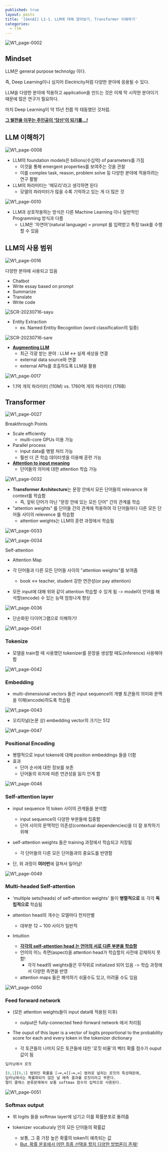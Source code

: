 ```yaml
---
published: true
layout: posts
title: '[GenAI] L1-1. LLM에 대해 알아보기, Transformer 이해하기'
categories: 
  - llm
---
```


![W1_page-0002](../../assets/img/2023-07-16-genai-with-llm-lesson-1/W1_page-0002.jpg)



## Mindset

LLM은 general purpose technolgy 이다.

즉, Deep Learning이나 심지어 Electricity처럼 다양한 분야에 응용될 수 있다.

LLM을 다양한 분야에 적용하고 application을 만드는 것은 이제 막 시작한 분야이기 때문에 많은 연구가 필요하다.

마치 Deep Learning이 약 15년 전쯤 막 태동했던 것처럼.

**<u>그 발전을 이꾸는 주인공이 '당신'이 되기를...!</u>**





## LLM 이해하기

![W1_page-0008](../../assets/img/2023-07-16-genai-with-llm-lesson-1/W1_page-0008.jpg)

- LLM의 foundation models은 billions(수십억) of parameters를 가짐
	- 이것을 통해 emergent properties를 보여주는 것을 관찰
	- 이를 complex task, reason, problem solve 등 다양한 분야에 적용하려는 연구 활발
- LLM의 파라미터는 '메모리'라고 생각하면 된다
	- 모델의 파라미터가 많을 수록 기억하고 있는 게 더 많은 것



![W1_page-0010](../../assets/img/2023-07-16-genai-with-llm-lesson-1/W1_page-0010.jpg)

- LLM과 상호작용하는 방식은 다른 Machine Learning 이나 일반적인 Programming 방식과 다름
	- LLM은 '자연어'(natural language) = prompt 를 입력받고 특정 task를 수행할 수 있음



## LLM의 사용 범위

![W1_page-0016](../../assets/img/2023-07-16-genai-with-llm-lesson-1/W1_page-0016.jpg)

다양한 분야에 사용되고 있음

- Chatbot
- Write essay based on prompt
- Summarize
- Translate
- Write code

![SCR-20230716-sayu](../../assets/img/2023-07-16-genai-with-llm-lesson-1/SCR-20230716-sayu.png)

- Entity Extraction
	- ex. Named Entitiy Recognition (word classification의 일종)

![SCR-20230716-sare](../../assets/img/2023-07-16-genai-with-llm-lesson-1/SCR-20230716-sare.png)

- **<u>Augmenting LLM</u>**
	- 최근 각광 받는 분야 : LLM <-> 실제 세상을 연결
	- external data source와 연결
	- external APIs를 호출하도록 LLM을 활용

![W1_page-0017](../../assets/img/2023-07-16-genai-with-llm-lesson-1/W1_page-0017.jpg)

- 1.1억 개의 파라미터 (110M)  vs. 1760억 개의 파라미터 (176B)



## Transformer

![W1_page-0027](../../assets/img/2023-07-16-genai-with-llm-lesson-1/W1_page-0027.jpg)

Breakthrough Points

- Scale efficiently
	- multi-core GPUs 이용 가능
- Parallel process
	- input data를 병렬 처리 가능
	- 훨씬 더 큰 학습 데이터셋을 이용해 훈련 가능
- **<u>Attention to input meaning</u>**
	- 단어들의 의미에 대한 attention 학습 가능



![W1_page-0032](../../assets/img/2023-07-16-genai-with-llm-lesson-1/W1_page-0032.jpg)

- **Transformer Architecture**는 문장 안에서 모든 단어들의 relevance 와 context를 학습함
	- 즉, 앞뒤 단어가 아닌 "문장 안에 있는 모든 단어" 간의 관계를 학습
- "attention weights" 를 단어들 간의 관계에 적용하여 각 단어들마다 다른 모든 단어들 사이의 relevence 를 학습함
	- attention weights는 LLM의 훈련 과정에서 학습됨

![W1_page-0033](../../assets/img/2023-07-16-genai-with-llm-lesson-1/W1_page-0033-9508542.jpg)

![W1_page-0034](../../assets/img/2023-07-16-genai-with-llm-lesson-1/W1_page-0034.jpg)

Self-attention

- Attention Map

- 각 단어들과 다른 모든 단어들 사이의 "attention weights"를 보여줌
	- book <-> teacher, student 강한 연관성(or pay attention)
- 모든 input에 대해 위와 같이 attention 학습할 수 있게 됨 -> model이 언어를 해석할(encode) 수 있는 능력 엄청나게 향상

![W1_page-0036](../../assets/img/2023-07-16-genai-with-llm-lesson-1/W1_page-0036.jpg)

- 단순화된 다이어그램으로 이해하기!

![W1_page-0041](../../assets/img/2023-07-16-genai-with-llm-lesson-1/W1_page-0041.jpg)

### Tokenize

- 모델을 train할 때 사용했던 tokenizer를 문장을 생성할 때도(inference) 사용해야 함 

![W1_page-0042](../../assets/img/2023-07-16-genai-with-llm-lesson-1/W1_page-0042.jpg)

### Embedding

- multi-dimensional vectors 들은 input sequence의 개별 토큰들의 의미와 문맥을 이해(encode)하도록 학습됨

![W1_page-0043](../../assets/img/2023-07-16-genai-with-llm-lesson-1/W1_page-0043.jpg)

- 오리지널(논문 상) embedding vector의 크기는 512

![W1_page-0047](../../assets/img/2023-07-16-genai-with-llm-lesson-1/W1_page-0047.jpg)

### Positional Encoding

- 병렬적으로 input tokens에 대해 position embeddings 들을 더함
- 효과
	- 단어 순서에 대한 정보를 보존
	- 단어들의 위치에 따른 연관성을 잃지 안게 함

![W1_page-0048](../../assets/img/2023-07-16-genai-with-llm-lesson-1/W1_page-0048.jpg)

### Self-attention layer

- input sequence 의 token 사이의 관계들을 분석함
	- input sequence의 다양한 부분들에 집중함
	- 단어 사이의 문맥적인 의존성(contextual dependencies)을 더 잘 포착하기 위해

- self-attention weights 들은 training 과정에서 학습되고 저장됨
	- 각 단어들의 다른 모든 단어들과의 중요도를 반영함

- 단, 위 과정이 **여러번**에 걸쳐서 일어남!

![W1_page-0049](../../assets/img/2023-07-16-genai-with-llm-lesson-1/W1_page-0049.jpg)

### Multi-headed Self-attention

- 'multiple sets(heads) of self-attention weights' 들이 **병렬적으로** 또 각각 **독립적으로** 학습됨
- attention head의 개수는 모델마다 천차만별
	- 대부분 12 ~ 100 사이가 일반적

- Intuition
	- **<u>각각의 self-attention head 는 언어의 서로 다른 부분을 학습함</u>**
	- 언어의 어느 측면(aspect)을 attention head가 학습할지 사전에 강제하지 못함!
		- 각각 head의 weights들은 무작위로 initialized 되어 있음 -> 학습 과정에서 다양한 측면을 반영
	- attention maps 들은 해석하기 쉬울수도 있고, 어려울 수도 있음

![W1_page-0050](../../assets/img/2023-07-16-genai-with-llm-lesson-1/W1_page-0050.jpg)

### Feed forward network

- (모든 attention weights들이 input data에 적용된 이후)
	- output은 fully-connected feed-forward network 에서 처리됨

- The ouput of this layer is a vector of logits proportional to the probability score for each and every token in the tokenizer dictionary
	- 각 토큰들의 나머지 모든 토큰들에 대한 '로짓 비율'의 벡터 확률 점수가 ouput 값이 됨

```python
딥러닝에서 로짓

[0,1][0,1] 범위인 확률을 [−∞,∞][−∞,∞] 범위로 넓히는 로짓의 특성때문에,
딥러닝에서는 확률화되지 않은 날 예측 결과를 로짓이라고 부른다.
멀티 클래스 분류문제에서 보통 softmax 함수의 입력으로 사용된다.
```

![W1_page-0051](../../assets/img/2023-07-16-genai-with-llm-lesson-1/W1_page-0051.jpg)

### Softmax output

- 위 logits 들을 softmax layer에 넘기고 이를 확률분포로 돌려줌

- tokenizer vocaburaly 안의 모든 단어들의 확률값
	- 보통, 그 중 가장 높은 확률의 token이 예측되는 값
	- <u>But, 확률 분포에서 어떤 최종 선택을 할지 다양한 방법론이 존재!</u>
